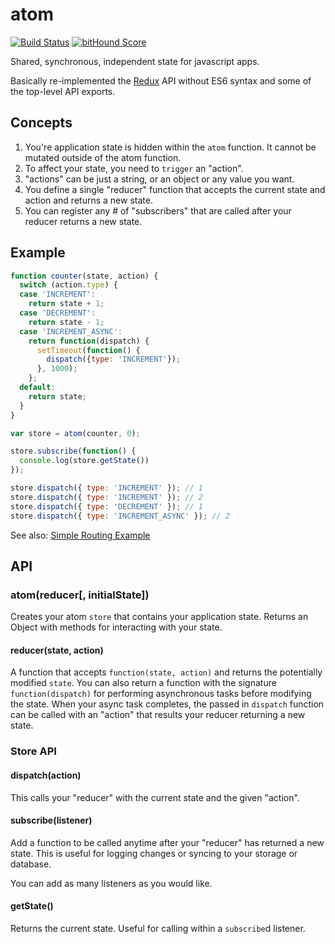# atom

[![Build Status](https://travis-ci.org/staydecent/atom.svg?branch=master)](https://travis-ci.org/staydecent/atom) [![bitHound Score](https://www.bithound.io/github/staydecent/atom/badges/score.svg)](https://www.bithound.io/github/staydecent/atom)

Shared, synchronous, independent state for javascript apps.

Basically re-implemented the [Redux](http://gaearon.github.io/redux/) API
without ES6 syntax and some of the top-level API exports.

## Concepts

1. You're application state is hidden within the `atom` function. It cannot be
   mutated outside of the atom function.
2. To affect your state, you need to `trigger` an "action".
3. "actions" can be just a string, or an object or any value you want.
4. You define a single "reducer" function that accepts the current state and action and returns a new state.
5. You can register any # of "subscribers" that are called after your reducer returns a new state.

## Example

```javascript
function counter(state, action) {
  switch (action.type) {
  case 'INCREMENT':
    return state + 1;
  case 'DECREMENT':
    return state - 1;
  case 'INCREMENT_ASYNC':
    return function(dispatch) {
      setTimeout(function() {
        dispatch({type: 'INCREMENT'});
      }, 1000);
    };
  default:
    return state;
  }
}

var store = atom(counter, 0);

store.subscribe(function() {
  console.log(store.getState())
});

store.dispatch({ type: 'INCREMENT' }); // 1
store.dispatch({ type: 'INCREMENT' }); // 2
store.dispatch({ type: 'DECREMENT' }); // 1
store.dispatch({ type: 'INCREMENT_ASYNC' }); // 2
```

See also: [Simple Routing
Example](https://github.com/staydecent/atom-routing-example)

## API

### atom(reducer[, initialState])

Creates your atom `store` that contains your application state. Returns an Object with methods for interacting with your state.

#### reducer(state, action)

A function that accepts `function(state, action)` and returns the potentially modified `state`. You can also return a function with the signature `function(dispatch)` for performing asynchronous tasks before modifying the state. When your async task completes, the passed in `dispatch` function can be called with an "action" that results your reducer returning a new state.

### Store API

#### dispatch(action)

This calls your "reducer" with the current state and the given "action".

#### subscribe(listener)

Add a function to be called anytime after your "reducer" has returned a new state. This is useful for logging changes or syncing to your storage or database.

You can add as many listeners as you would like.

#### getState()

Returns the current state. Useful for calling within a `subscribe`d listener.

